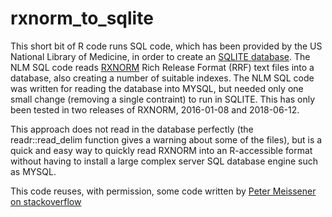 # rxnorm_to_sqlite

This short bit of R code runs SQL code, which has been provided by the US National Library of Medicine, in order to create an [SQLITE database](https://www.sqlite.org/index.html).
The NLM SQL code reads [RXNORM](https://www.nlm.nih.gov/research/umls/rxnorm/) Rich Release Format (RRF) text files into a database, also creating a number of suitable indexes.
The NLM SQL code was written for reading the database into MYSQL, but needed only one small change (removing a single contraint) to run in SQLITE. This has only been tested in two releases of RXNORM, 2016-01-08 and 2018-06-12.

This approach does not read in the database perfectly (the readr::read_delim function gives a warning about some of the files), but is a quick and easy way to quickly read RXNORM into an R-accessible format without having to install a large complex server SQL database engine such as MYSQL.

This code reuses, with permission, some code written by [Peter Meissener on stackoverflow](http://stackoverflow.com/questions/18914283/how-to-execute-more-than-one-rsqlite-statement-at-once-or-how-to-dump-a-whole-fi/18953423)
